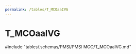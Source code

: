 ```yaml
---
permalink: /tables/T_MCOaaIVG
---
```

# T_MCOaaIVG
<!-- SPDX-License-Identifier: MPL-2.0 -->

<!-- ATTENTION : Ne pas supprimer ou modifier la ligne ci-dessous -->
#include "tables/.schemas/PMSI/PMSI MCO/T_MCOaaIVG.md"
<!-- ATTENTION : Ne pas supprimer ou modifier la ligne ci-dessus -->
